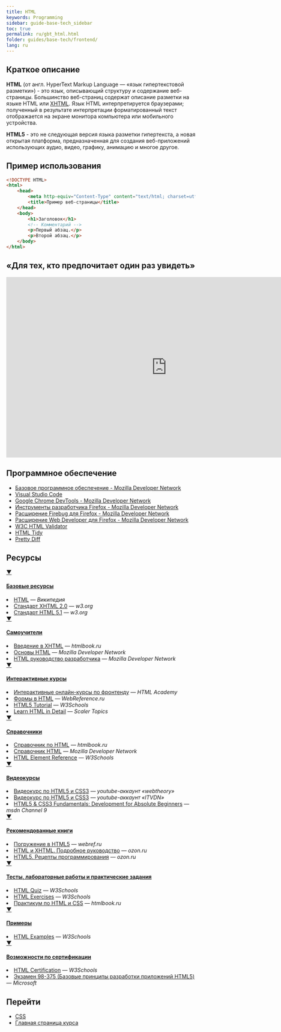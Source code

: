 ```yaml
---
title: HTML
keywords: Programming
sidebar: guide-base-tech_sidebar
toc: true
permalink: ru/gbt_html.html
folder: guides/base-tech/frontend/
lang: ru
---
```


## Краткое описание

**HTML** (от англ. HyperText Markup Language — «язык гипертекстовой разметки») - это язык, описывающий структуру и содержание веб-страницы. Большинство веб-страниц содержат описание разметки на языке HTML или [XHTML](https://developer.mozilla.org/ru/docs/XHTML). Язык HTML интерпретируется браузерами; полученный в результате интерпретации форматированный текст отображается на экране монитора компьютера или мобильного устройства.

**HTML5** - это не следующая версия языка разметки гипертекста, а новая открытая платформа, предназначенная для создания веб-приложений использующих аудио, видео, графику, анимацию и многое другое.

##  Пример использования

```html
<!DOCTYPE HTML>
<html>
    <head>
        <meta http-equiv="Content-Type" content="text/html; charset=utf-8">
        <title>Пример веб-страницы</title>
    </head>
    <body>
        <h1>Заголовок</h1>
        <!-- Комментарий -->
        <p>Первый абзац.</p>
        <p>Второй абзац.</p>
    </body>
</html>
```

##  «Для тех, кто предпочитает один раз увидеть»

<div class="thumb-wrap">
    <iframe width="854" height="480" src="https://www.youtube.com/embed/5pBcKKiZSGE" frameborder="0" allowfullscreen></iframe>
</div>

## Программное обеспечение

* [Базовое программное обеспечение - Mozilla Developer Network](https://developer.mozilla.org/ru/docs/Learn/Getting_started_with_the_web/%D0%A3%D1%81%D1%82%D0%B0%D0%BD%D0%BE%D0%B2%D0%BA%D0%B0_%D0%B1%D0%B0%D0%B7%D0%BE%D0%B2%D0%BE%D0%B3%D0%BE_%D0%BF%D1%80%D0%BE%D0%B3%D1%80%D0%B0%D0%BC%D0%BC%D0%BD%D0%BE%D0%B3%D0%BE_%D0%BE%D0%B1%D0%B5%D1%81%D0%BF%D0%B5%D1%87%D0%B5%D0%BD%D0%B8%D1%8F)
* [Visual Studio Code](https://code.visualstudio.com/)
* [Google Chrome DevTools - Mozilla Developer Network](https://developer.chrome.com/devtools)
* [Инструменты разработчика Firefox - Mozilla Developer Network](https://developer.mozilla.org/ru/docs/Tools)
* [Расширение Firebug для Firefox - Mozilla Developer Network](https://addons.mozilla.org/ru/firefox/addon/firebug/)
* [Расширение Web Developer для Firefox - Mozilla Developer Network](https://addons.mozilla.org/ru/firefox/addon/web-developer/)
* [W3C HTML Validator](http://validator.w3.org/)
* [HTML Tidy](http://tidy.sourceforge.net/)
* [Pretty Diff](http://prettydiff.com/?html)

##  Ресурсы

<div class="panel-group">
    <div class="panel panel-default">
        <div class="panel-heading">
            <a class="pull-right spoiler-push" data-toggle="collapse" href="#collapse1">&#9660;</a>
            <h4 class="panel-title">
                <a data-toggle="collapse" href="#collapse1">
                Базовые ресурсы</a>
            </h4>
        </div>
        <div id="collapse1" class="panel-collapse collapse">
            <div class="panel-body">
                <div>
                    <li><a href="https://ru.wikipedia.org/wiki/HTML">HTML</a><i> — Википедия</i></li>
                    <li><a href="https://ru.wikipedia.org/wiki/HTML">Стандарт XHTML 2.0</a><i> — w3.org</i></li>
                    <li><a href="https://ru.wikipedia.org/wiki/HTML">Стандарт HTML 5.1</a><i> — w3.org</i></li>
                </div>   
            </div>
        </div>
    </div>
</div>

<div class="panel-group">
    <div class="panel panel-default">
        <div class="panel-heading">
            <a class="pull-right spoiler-push" data-toggle="collapse" href="#collapse2">&#9660;</a>
            <h4 class="panel-title">
                <a data-toggle="collapse" href="#collapse2">
                Самоучители</a>
            </h4>
        </div>
        <div id="collapse2" class="panel-collapse collapse">
            <div class="panel-body">
                <div>
                    <li><a href="http://htmlbook.ru/xhtml">Введение в XHTML</a><i> — htmlbook.ru</i></li>
                    <li><a href="https://developer.mozilla.org/ru/docs/Learn/Getting_started_with_the_web/HTML_basics">Основы HTML</a><i> — Mozilla Developer Network</i></li>
                    <li><a href="https://developer.mozilla.org/ru/docs/Web/Guide/HTML">HTML руководство разработчика</a><i> — Mozilla Developer Network</i></li>
                </div>   
            </div>
        </div>
    </div>
</div>

<div class="panel-group">
    <div class="panel panel-default">
        <div class="panel-heading">
            <a class="pull-right spoiler-push" data-toggle="collapse" href="#collapse3">&#9660;</a>
            <h4 class="panel-title">
                <a data-toggle="collapse" href="#collapse3">
                Интерактивные курсы</a>
            </h4>
        </div>
        <div id="collapse3" class="panel-collapse collapse">
            <div class="panel-body">
                <div>                    
                    <li><a href="https://htmlacademy.ru/">Интерактивные онлайн-курсы по фронтенду</a><i> — HTML Academy</i></li>
                    <li><a href="https://webref.ru/course/html5-form">Формы в HTML</a><i> — WebReference.ru</i></li>
                    <li><a href="http://www.w3schools.com/html/">HTML5 Tutorial</a><i> — W3Schools</i></li>
                    <li><a href="https://www.scaler.com/topics/html/">Learn HTML in Detail</a><i> — Scaler Topics</i></li>
                </div>   
            </div>
        </div>
    </div>
</div>

<div class="panel-group">
    <div class="panel panel-default">
        <div class="panel-heading">
            <a class="pull-right spoiler-push" data-toggle="collapse" href="#collapse4">&#9660;</a>
            <h4 class="panel-title">
                <a data-toggle="collapse" href="#collapse4">
                Справочники</a>
            </h4>
        </div>
        <div id="collapse4" class="panel-collapse collapse">
            <div class="panel-body">
                <div>                    
                    <li><a href="http://htmlbook.ru/html">Справочник по HTML</a><i> — htmlbook.ru</i></li>
                    <li><a href="ttps://developer.mozilla.org/ru/docs/Web/HTML/%D0%A1%D1%81%D1%8B%D0%BB%D0%BA%D0%B8">Справочник HTML</a><i> — Mozilla Developer Network</i></li>
                    <li><a href="http://www.w3schools.com/tags/">HTML Element Reference</a><i> — W3Schools</i></li>
                </div>   
            </div>
        </div>
    </div>
</div>

<div class="panel-group">
    <div class="panel panel-default">
        <div class="panel-heading">
            <a class="pull-right spoiler-push" data-toggle="collapse" href="#collapse5">&#9660;</a>
            <h4 class="panel-title">
                <a data-toggle="collapse" href="#collapse5">
                Видеокурсы</a>
            </h4>
        </div>
        <div id="collapse5" class="panel-collapse collapse">
            <div class="panel-body">
                <div>                    
                    <li><a href="https://www.youtube.com/playlist?list=PLwSSV-_L9szsyAwvl4Q-oTM1HdNBZFSF-">Видеокурс по HTML5 и CSS3</a><i> — youtube-аккаунт «webtheory»</i></li>
                    <li><a href="https://www.youtube.com/playlist?list=PLvItDmb0sZw9cJossgyJepu6N9hybEjKU">Видеокурс по HTML5 и CSS3</a><i> — youtube-аккаунт «ITVDN»</i></li>
                    <li><a href="https://channel9.msdn.com/Series/HTML5-and-CSS3-Fundamentals-Development-for-Absolute-Beginners?l=Y4COscFfB_7500115888">HTML5 & CSS3 Fundamentals: Development for Absolute Beginners</a><i> — msdn Channel 9</i></li>
                </div>   
            </div>
        </div>
    </div>
</div>

<div class="panel-group">
    <div class="panel panel-default">
        <div class="panel-heading">
            <a class="pull-right spoiler-push" data-toggle="collapse" href="#collapse6">&#9660;</a>
            <h4 class="panel-title">
                <a data-toggle="collapse" href="#collapse6">
                Рекомендованные книги</a>
            </h4>
        </div>
        <div id="collapse6" class="panel-collapse collapse">
            <div class="panel-body">
                <div>                    
                    <li><a href="https://webref.ru/layout/diveintohtml5">Погружение в HTML5</a><i> — webref.ru</i></li>
                    <li><a href="http://www.ozon.ru/context/detail/id/3881084/">HTML и XHTML. Подробное руководство</a><i> — ozon.ru</i></li>
                    <li><a href="http://www.ozon.ru/context/detail/id/17513568/">HTML5. Рецепты программирования</a><i> — ozon.ru</i></li>
                </div>   
            </div>
        </div>
    </div>
</div>

<div class="panel-group">
    <div class="panel panel-default">
        <div class="panel-heading">
            <a class="pull-right spoiler-push" data-toggle="collapse" href="#collapse7">&#9660;</a>
            <h4 class="panel-title">
                <a data-toggle="collapse" href="#collapse7">
                Тесты, лабораторные работы и практические задания</a>
            </h4>
        </div>
        <div id="collapse7" class="panel-collapse collapse">
            <div class="panel-body">
                <div>                    
                   <li><a href="http://www.w3schools.com/html/html_quiz.asp">HTML Quiz</a><i> — W3Schools</i></li>
                    <li><a href="http://www.w3schools.com/html/exercise.asp">HTML Exercises</a><i> — W3Schools</i></li>
                    <li><a href="http://htmlbook.ru/practical">Практикум по HTML и CSS</a><i> — htmlbook.ru</i></li>
                </div>   
            </div>
        </div>
    </div>
</div>

<div class="panel-group">
    <div class="panel panel-default">
        <div class="panel-heading">
            <a class="pull-right spoiler-push" data-toggle="collapse" href="#collapse8">&#9660;</a>
            <h4 class="panel-title">
                <a data-toggle="collapse" href="#collapse8">
                Примеры</a>
            </h4>
        </div>
        <div id="collapse8" class="panel-collapse collapse">
            <div class="panel-body">
                <div>                    
                   <li><a href="http://www.w3schools.com/html/html_examples.asp">HTML Examples</a><i> — W3Schools</i></li>
                </div>   
            </div>
        </div>
    </div>
</div>

<div class="panel-group">
    <div class="panel panel-default">
        <div class="panel-heading">
            <a class="pull-right spoiler-push" data-toggle="collapse" href="#collapse9">&#9660;</a>
            <h4 class="panel-title">
                <a data-toggle="collapse" href="#collapse9">
                Возможности по сертификации</a>
            </h4>
        </div>
        <div id="collapse9" class="panel-collapse collapse">
            <div class="panel-body">
                <div>                    
                   <li><a href="https://www.w3schools.com/cert/cert_html_new.asp">HTML Certification</a><i> — W3Schools</i></li>
                   <li><a href="https://www.microsoft.com/ru-ru/learning/exam-98-375.aspx">Экзамен 98-375 (Базовые принципы разработки приложений HTML5)</a><i> — Microsoft</i></li>
                </div>   
            </div>
        </div>
    </div>
</div>

## Перейти

* [CSS](gbt_css.html)
* [Главная страница курса](gbt_landing-page.html)
